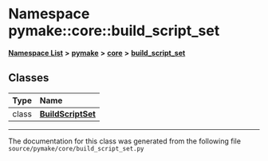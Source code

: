 
# Namespace pymake::core::build\_script\_set



[**Namespace List**](namespaces.md) **>** [**pymake**](namespacepymake.md) **>** [**core**](namespacepymake_1_1core.md) **>** [**build\_script\_set**](namespacepymake_1_1core_1_1build__script__set.md)















## Classes

| Type | Name |
| ---: | :--- |
| class | [**BuildScriptSet**](classpymake_1_1core_1_1build__script__set_1_1BuildScriptSet.md) <br> |














------------------------------
The documentation for this class was generated from the following file `source/pymake/core/build_script_set.py`